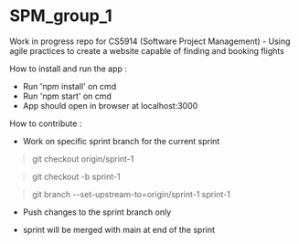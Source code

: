 # SPM_group_1
Work in progress repo for CS5914 (Software Project Management) - Using agile practices to create a website capable of finding and booking flights

How to install and run the app :
 - Run 'npm install' on cmd
 - Run 'npm start' on cmd
 - App should open in browser at localhost:3000
 
 
 How to contribute : 
  - Work on specific sprint branch for the current sprint

  > git checkout origin/sprint-1
  
  > git checkout -b sprint-1
  
  > git branch --set-upstream-to=origin/sprint-1 sprint-1
  
  - Push changes to the sprint branch only
  
  - sprint will be merged with main at end of the sprint
